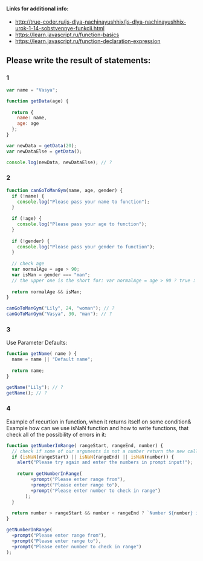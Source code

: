 #### Links for additional info:
* http://true-coder.ru/js-dlya-nachinayushhix/js-dlya-nachinayushhix-urok-1-14-sobstvennye-funkcii.html
* https://learn.javascript.ru/function-basics
* https://learn.javascript.ru/function-declaration-expression

## Please write the result of statements:

### 1
```javascript
var name = "Vasya";

function getData(age) {
  
  return {
    name: name,
    age: age
  };
}

var newData = getData(20);
var newDataElse = getData();

console.log(newData, newDataElse); // ?
```

### 2
```javascript
function canGoToManGym(name, age, gender) {
  if (!name) {
    console.log("Please pass your name to function");
  }
  
  if (!age) {
    console.log("Please pass your age to function");
  }
  
  if (!gender) {
    console.log("Please pass your gender to function");
  }
  
  // check age
  var normalAge = age > 90;
  var isMan = gender === "man";
  // the upper one is the short for: var normalAge = age > 90 ? true : false;
  
  return normalAge && isMan;
}

canGoToManGym("Lily", 24, "woman"); // ?
canGoToManGym("Vasya", 30, "man"); // ?
```

### 3
Use Parameter Defaults: 
```javascript
function getName( name ) {
  name = name || "Default name";
  
  return name;  
}

getName("Lily"); // ?
getName(); // ?
```

### 4

Example of recurtion in function, when it returns itself on some condition& 
Example how can we use isNaN function and how to write functions, that check all of the possibility of errors in it: 

```javascript
function getNumberInRange( rangeStart, rangeEnd, number) {
  // check if some of our arguments is not a number return the new call of this function
  if (isNaN(rangeStart) || isNaN(rangeEnd) || isNaN(number)) {
    alert("Please try again and enter the numbers in prompt input!");
    
    return getNumberInRange(
         +prompt("Please enter range from"), 
         +prompt("Please enter range to"), 
         +prompt("Please enter number to check in range")
       );
  }
  
  return number > rangeStart && number < rangeEnd ? `Number ${number} is in range [${rangeStart}, ${rangeEnd}]` : `Number is not in range`;  
}

getNumberInRange(
  +prompt("Please enter range from"), 
  +prompt("Please enter range to"), 
  +prompt("Please enter number to check in range")
);
```
